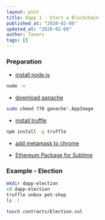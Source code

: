 ```yaml
---
layout: post
title: Dapp 1 - Start a Blockchain
published_at: "2020-02-08"
updated_at: "2020-02-08"
author: Taners
tags: []
---
```


### Preparation

- [install node.js](https://nodejs.org/en/)

```bash
node -v
```

- [download ganache](truffleworkframe.com/ganache)

```bash
sudo chmod 770 ganache*.AppImage
```

- [install truffle](https://www.trufflesuite.com/docs/truffle/getting-started/installation)

```bash
npm install -g truffle
```

- [add metamask to chrome](https://metamask.io/)

- [Ethereum Package for Sublime](https://packagecontrol.io/packages/Ethereum)

### Example - Election

```bash
mkdir dapp-election
cd dapp-election
truffle unbox pet-shop
ls -l
```

```bash
touch contracts/Election.sol
```

```solidity

```